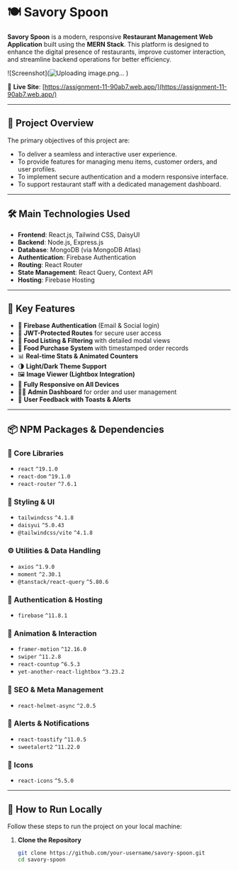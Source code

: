 # 🍽️ Savory Spoon

**Savory Spoon** is a modern, responsive **Restaurant Management Web Application** built using the **MERN Stack**. This platform is designed to enhance the digital presence of restaurants, improve customer interaction, and streamline backend operations for better efficiency.

![Screenshot](![Uploading image.png…]()
)  
<!-- Replace this with your actual project screenshot URL -->

🔗 **Live Site**: [https://assignment-11-90ab7.web.app/](https://assignment-11-90ab7.web.app/)

---

## 🎯 Project Overview

The primary objectives of this project are:

- To deliver a seamless and interactive user experience.
- To provide features for managing menu items, customer orders, and user profiles.
- To implement secure authentication and a modern responsive interface.
- To support restaurant staff with a dedicated management dashboard.

---

## 🛠️ Main Technologies Used

- **Frontend**: React.js, Tailwind CSS, DaisyUI  
- **Backend**: Node.js, Express.js  
- **Database**: MongoDB (via MongoDB Atlas)  
- **Authentication**: Firebase Authentication  
- **Routing**: React Router  
- **State Management**: React Query, Context API  
- **Hosting**: Firebase Hosting  

---

## 🚀 Key Features

- 🔐 **Firebase Authentication** (Email & Social login)
- 🧾 **JWT-Protected Routes** for secure user access
- 🍔 **Food Listing & Filtering** with detailed modal views
- 🛒 **Food Purchase System** with timestamped order records
- 📊 **Real-time Stats & Animated Counters**
- 🌗 **Light/Dark Theme Support**
- 🖼️ **Image Viewer (Lightbox Integration)**
- 📱 **Fully Responsive on All Devices**
- 🧑‍🍳 **Admin Dashboard** for order and user management
- 🔔 **User Feedback with Toasts & Alerts**

---

## 📦 NPM Packages & Dependencies

### 🔧 Core Libraries
- `react` `^19.1.0`
- `react-dom` `^19.1.0`
- `react-router` `^7.6.1`

### 🎨 Styling & UI
- `tailwindcss` `^4.1.8`
- `daisyui` `^5.0.43`
- `@tailwindcss/vite` `^4.1.8`

### ⚙️ Utilities & Data Handling
- `axios` `^1.9.0`
- `moment` `^2.30.1`
- `@tanstack/react-query` `^5.80.6`

### 🔐 Authentication & Hosting
- `firebase` `^11.8.1`

### 💫 Animation & Interaction
- `framer-motion` `^12.16.0`
- `swiper` `^11.2.8`
- `react-countup` `^6.5.3`
- `yet-another-react-lightbox` `^3.23.2`

### 🧠 SEO & Meta Management
- `react-helmet-async` `^2.0.5`

### 🔔 Alerts & Notifications
- `react-toastify` `^11.0.5`
- `sweetalert2` `^11.22.0`

### 🎨 Icons
- `react-icons` `^5.5.0`

---

## 🧪 How to Run Locally

Follow these steps to run the project on your local machine:

1. **Clone the Repository**  
   ```bash
   git clone https://github.com/your-username/savory-spoon.git
   cd savory-spoon
